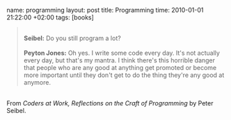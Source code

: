 name: programming
layout: post
title: Programming
time: 2010-01-01 21:22:00 +02:00
tags: [books]

<blockquote><br /><span style="font-weight:bold;">Seibel:</span> Do you still program a lot?<br /><br /><span style="font-weight:bold;">Peyton Jones:</span> Oh yes. I write some code every day. It's not actually every day, but that's my mantra. I think there's this horrible danger that people who are any good at anything get promoted or become more important until they don't get to do the thing they're any good at anymore.<br /></blockquote><br />From <span style="font-style:italic;">Coders at Work, Reflections on the Craft of Programming</span> by Peter Seibel.
